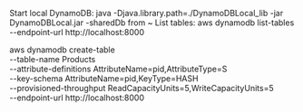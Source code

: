 Start local DynamoDB: java -Djava.library.path=./DynamoDBLocal_lib -jar DynamoDBLocal.jar -sharedDb from ~
List tables: aws dynamodb list-tables --endpoint-url http://localhost:8000

aws dynamodb create-table \
    --table-name Products \
    --attribute-definitions AttributeName=pid,AttributeType=S \
    --key-schema AttributeName=pid,KeyType=HASH \
    --provisioned-throughput ReadCapacityUnits=5,WriteCapacityUnits=5 \
    --endpoint-url http://localhost:8000
